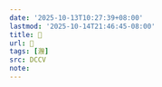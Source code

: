 ```yaml
---
date: '2025-10-13T10:27:39+08:00'
lastmod: '2025-10-14T21:46:45-08:00'
title: 􄙈
url: 􄙈
tags: [㵻]
src: DCCV
note:
---
```

